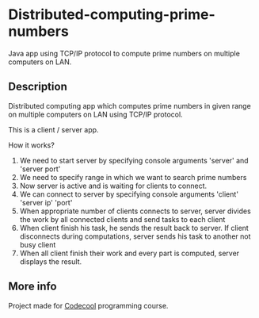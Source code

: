 # Distributed-computing-prime-numbers

Java app using TCP/IP protocol to compute prime numbers on multiple computers on LAN.

## Description

Distributed computing app which computes prime numbers in given range on multiple computers on LAN using TCP/IP protocol. 

This is a client / server app.

How it works?

1. We need to start server by specifying console arguments 'server' and 'server port'
2. We need to specify range in which we want to search prime numbers
3. Now server is active and is waiting for clients to connect. 
4. We can connect to server by specifying console arguments 'client' 'server ip' 'port'
5. When appropriate number of clients connects to server, server divides the work by all connected clients and send tasks to each client
6. When client finish his task, he sends the result back to server. If client disconnects during computations, server sends his task to another not busy client
8. When all client finish their work and every part is computed, server displays the result.

## More info

Project made for [Codecool](https://codecool.com/) programming course.
